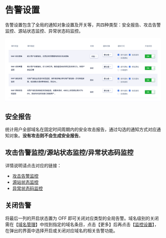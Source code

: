 # 告警设置

告警设置包含了全局的通知对象设置及开关等，共四种类型：安全报告、攻击告警监控、源站状态监控、异常状态码监控。

![](/images/alert-get_status.png)

## 安全报告

统计用户全部域名在固定时间周期内的安全攻击报告，通过勾选的通知方式对应通知对象。**没有攻击则不会生成安全报告**。

## 攻击告警监控/源站状态监控/异常状态码监控

详情说明请点击对应的链接：

- [攻击告警监控](/uewaf/features/domain/monitor_set?id=攻击告警监控)
- [源站状态监控](/uewaf/features/domain/monitor_set?id=攻击告警监控)
- [异常状态码监控](/uewaf/features/domain/monitor_set?id=异常状态码监控)

## 关闭告警

将最后一列的开启状态置为 OFF 即可关闭对应类型的全局告警。域名级别的关闭需在【[域名管理](/uewaf/features/domain/domain_set)】中找到指定的域名条目，点击【更多】后再点击【[监控设置](/uewaf/features/domain/monitor_set?id=监控设置)】，在弹出的界面中选择开启或关闭对应域名的相关告警功能。
